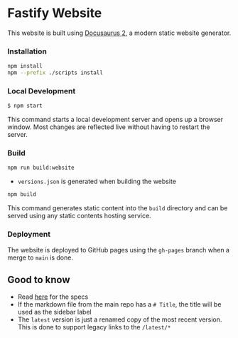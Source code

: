 # Fastify Website

This website is built using [Docusaurus 2](https://docusaurus.io/), a modern static website generator.

### Installation

```bash
npm install
npm --prefix ./scripts install
```

### Local Development

```bash
$ npm start
```

This command starts a local development server and opens up a browser window. Most changes are reflected live without having to restart the server.

### Build

```bash
npm run build:website
```

- `versions.json` is generated when building the website

```bash
npm build
```

This command generates static content into the `build` directory and can be served using any static contents hosting service.

### Deployment

The website is deployed to GitHub pages using the `gh-pages` branch when a merge to `main` is done.

## Good to know

- Read [here](https://github.com/fastify/website-next/issues/32) for the specs
- If the markdown file from the main repo has a `# Title`, the title will be used as the sidebar label
- The `latest` version is just a renamed copy of the most recent version. This is done to support legacy links to the `/latest/*`
